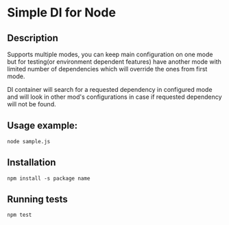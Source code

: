 # Simple DI for Node
## Description
Supports multiple modes, you can keep main configuration on one mode but for testing(or environment dependent features) have another mode with limited number of dependencies which will override the ones from first mode.

DI container will search for a requested dependency in configured mode and will look in other mod's configurations in case if requested dependency will not be found.

## Usage example:
```
node sample.js
```

## Installation
```
npm install -s package name
```

## Running tests
```
npm test
```

